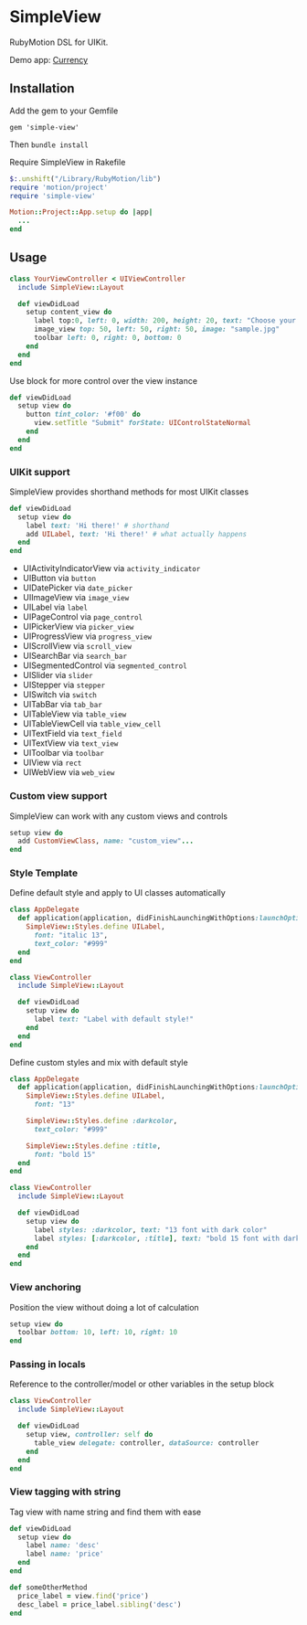 # SimpleView

RubyMotion DSL for UIKit.

Demo app: [Currency](https://github.com/seanho/CurrencyApp-RubyMotion)

## Installation

Add the gem to your Gemfile

`gem 'simple-view'`

Then `bundle install`

Require SimpleView in Rakefile

```ruby
$:.unshift("/Library/RubyMotion/lib")
require 'motion/project'
require 'simple-view'

Motion::Project::App.setup do |app|
  ...
end

```

## Usage

````ruby
class YourViewController < UIViewController
  include SimpleView::Layout

  def viewDidLoad
    setup content_view do
      label top:0, left: 0, width: 200, height: 20, text: "Choose your lucky word", color: "#eee"
      image_view top: 50, left: 50, right: 50, image: "sample.jpg"
      toolbar left: 0, right: 0, bottom: 0
    end
  end
end
````

Use block for more control over the view instance

````ruby
def viewDidLoad
  setup view do
    button tint_color: '#f00' do
      view.setTitle "Submit" forState: UIControlStateNormal
    end
  end
end
````

### UIKit support

SimpleView provides shorthand methods for most UIKit classes

````ruby
def viewDidLoad
  setup view do
    label text: 'Hi there!' # shorthand
    add UILabel, text: 'Hi there!' # what actually happens
  end
end
````

- UIActivityIndicatorView via `activity_indicator`
- UIButton via `button`
- UIDatePicker via `date_picker`
- UIImageView via `image_view`
- UILabel via `label`
- UIPageControl via `page_control`
- UIPickerView via `picker_view`
- UIProgressView via `progress_view`
- UIScrollView via `scroll_view`
- UISearchBar via `search_bar`
- UISegmentedControl via `segmented_control`
- UISlider via `slider`
- UIStepper via `stepper`
- UISwitch via `switch`
- UITabBar via `tab_bar`
- UITableView via `table_view`
- UITableViewCell via `table_view_cell`
- UITextField via `text_field`
- UITextView via `text_view`
- UIToolbar via `toolbar`
- UIView via `rect`
- UIWebView via `web_view`

### Custom view support

SimpleView can work with any custom views and controls

````ruby
setup view do
  add CustomViewClass, name: "custom_view"...
end
````

### Style Template

Define default style and apply to UI classes automatically

````ruby
class AppDelegate
  def application(application, didFinishLaunchingWithOptions:launchOptions)
    SimpleView::Styles.define UILabel,
      font: "italic 13",
      text_color: "#999"
  end
end

class ViewController
  include SimpleView::Layout

  def viewDidLoad
    setup view do
      label text: "Label with default style!"
    end
  end
end
````

Define custom styles and mix with default style

````ruby
class AppDelegate
  def application(application, didFinishLaunchingWithOptions:launchOptions)
    SimpleView::Styles.define UILabel,
      font: "13"

    SimpleView::Styles.define :darkcolor,
      text_color: "#999"

    SimpleView::Styles.define :title,
      font: "bold 15"
  end
end

class ViewController
  include SimpleView::Layout

  def viewDidLoad
    setup view do
      label styles: :darkcolor, text: "13 font with dark color"
      label styles: [:darkcolor, :title], text: "bold 15 font with dark color"
    end
  end
end
````

### View anchoring

Position the view without doing a lot of calculation

````ruby
setup view do
  toolbar bottom: 10, left: 10, right: 10
end
````

### Passing in locals

Reference to the controller/model or other variables in the setup block

````ruby
class ViewController
  include SimpleView::Layout

  def viewDidLoad
    setup view, controller: self do
      table_view delegate: controller, dataSource: controller
    end
  end
end
````

### View tagging with string

Tag view with name string and find them with ease

````ruby
def viewDidLoad
  setup view do
    label name: 'desc'
    label name: 'price'
  end
end

def someOtherMethod
  price_label = view.find('price')
  desc_label = price_label.sibling('desc')
end
````